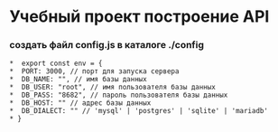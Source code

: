 # Учебный проект построение API

### создать файл config.js в каталоге ./config

    *  export const env = {
    *  PORT: 3000, // порт для запуска сервера
    *  DB_NAME: "", // имя базы данных
    *  DB_USER: "root", // имя пользователя базы данных
    *  DB_PASS: "8682", // пароль пользователя базы данных
    *  DB_HOST: "" // адрес базы данных
    *  DB_DIALECT: "" // 'mysql' | 'postgres' | 'sqlite' | 'mariadb'
    * }
